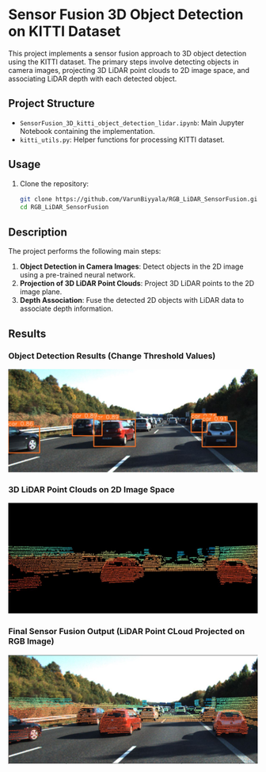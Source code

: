 # Sensor Fusion 3D Object Detection on KITTI Dataset

This project implements a sensor fusion approach to 3D object detection using the KITTI dataset. The primary steps involve detecting objects in camera images, 
projecting 3D LiDAR point clouds to 2D image space, and associating LiDAR depth with each detected object.

## Project Structure

- `SensorFusion_3D_kitti_object_detection_lidar.ipynb`: Main Jupyter Notebook containing the implementation.
- `kitti_utils.py`: Helper functions for processing KITTI dataset.

## Usage

1. Clone the repository:
    ```bash
    git clone https://github.com/VarunBiyyala/RGB_LiDAR_SensorFusion.git
    cd RGB_LiDAR_SensorFusion
    ```

## Description

The project performs the following main steps:

1. **Object Detection in Camera Images**: Detect objects in the 2D image using a pre-trained neural network.
2. **Projection of 3D LiDAR Point Clouds**: Project 3D LiDAR points to the 2D image plane.
3. **Depth Association**: Fuse the detected 2D objects with LiDAR data to associate depth information.

## Results

### Object Detection Results (Change Threshold Values)
![Object Detection Reuslts using YOLO](https://github.com/VarunBiyyala/RGB_LiDAR_SensorFusion/blob/main/Object%20Detection%20Image.JPG)

### 3D LiDAR Point Clouds on 2D Image Space
![Projected LiDAR Points](https://github.com/VarunBiyyala/RGB_LiDAR_SensorFusion/blob/main/LiDAR%20Points%20on%202D%20Image%20Space%20Image.JPG)

### Final Sensor Fusion Output (LiDAR Point CLoud Projected on RGB Image)
![Sensor Fusion Output](https://github.com/VarunBiyyala/RGB_LiDAR_SensorFusion/blob/main/Fused%20Image.JPG)
